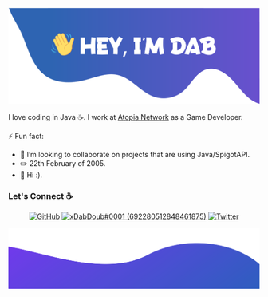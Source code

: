 ![alt text](./images/top1.png)

I love coding in Java :coffee:. I work at [Atopia Network](https://twitter.com/atopiamc) as a Game Developer.

⚡ Fun fact:
- 👯 I’m looking to collaborate on projects that are using Java/SpigotAPI.
- :pencil2: 22th February of 2005.
- :musical_note: Hi :).


### Let's Connect :coffee:
<p align="center">
	<a href="https://github.com/TacoboiG"><img src="https://img.icons8.com/bubbles/50/000000/github.png" alt="GitHub"/></a>
	<a href="https://discord.gg/jMjkaen6bR"><img src="https://img.icons8.com/bubbles/50/000000/discord-logo.png" alt="xDabDoub#0001 (692280512848461875)"/></a>
	<a href="https://twitter.com/xdabdoub0"><img src="https://img.icons8.com/bubbles/50/000000/twitter.png" alt="Twitter"/></a>
</p>

![alt text](./images/bottom.png)
